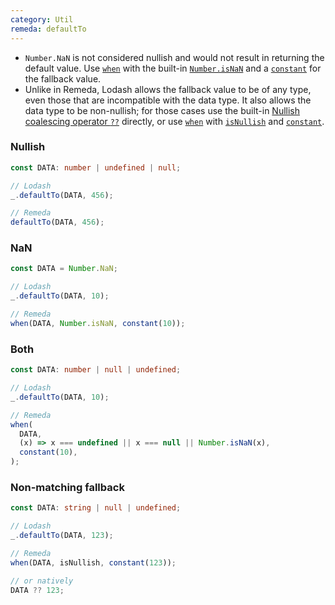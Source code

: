 ```yaml
---
category: Util
remeda: defaultTo
---
```


- `Number.NaN` is not considered nullish and would not result in returning the
  default value. Use [`when`](/docs#when) with the built-in [`Number.isNaN`](https://developer.mozilla.org/en-US/docs/Web/JavaScript/Reference/Global_Objects/Number/isNaN)
  and a [`constant`](/docs#constant) for the fallback value.
- Unlike in Remeda, Lodash allows the fallback value to be of any type, even
  those that are incompatible with the data type. It also allows the data type
  to be non-nullish; for those cases use the built-in [Nullish coalescing operator `??`](https://developer.mozilla.org/en-US/docs/Web/JavaScript/Reference/Operators/Nullish_coalescing)
  directly, or use [`when`](/docs#when) with [`isNullish`](/docs#isNullish) and
  [`constant`](/docs#constant).

### Nullish

```ts
const DATA: number | undefined | null;

// Lodash
_.defaultTo(DATA, 456);

// Remeda
defaultTo(DATA, 456);
```

### NaN

```ts
const DATA = Number.NaN;

// Lodash
_.defaultTo(DATA, 10);

// Remeda
when(DATA, Number.isNaN, constant(10));
```

### Both

```ts
const DATA: number | null | undefined;

// Lodash
_.defaultTo(DATA, 10);

// Remeda
when(
  DATA,
  (x) => x === undefined || x === null || Number.isNaN(x),
  constant(10),
);
```

### Non-matching fallback

```ts
const DATA: string | null | undefined;

// Lodash
_.defaultTo(DATA, 123);

// Remeda
when(DATA, isNullish, constant(123));

// or natively
DATA ?? 123;
```

